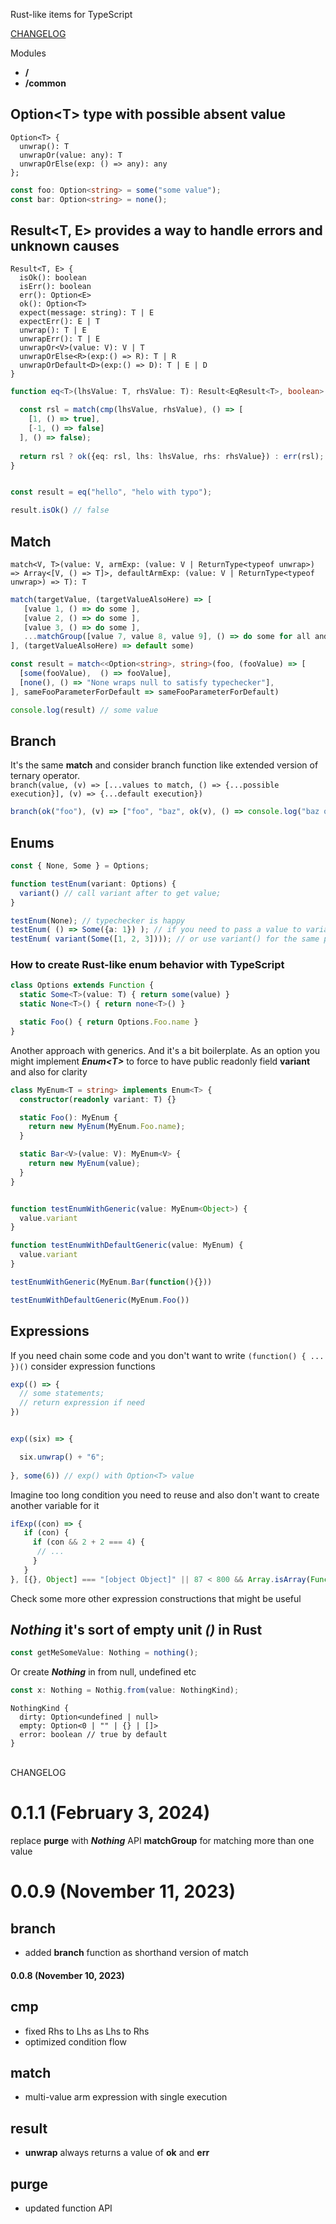 Rust-like items for TypeScript

[CHANGELOG](#changelog)

Modules
- **/**
- **/common**

## Option\<T> type with possible absent value

```
Option<T> {
  unwrap(): T
  unwrapOr(value: any): T
  unwrapOrElse(exp: () => any): any
};
```

```ts
const foo: Option<string> = some("some value");
const bar: Option<string> = none();
```

## Result<T, E> provides a way to handle errors and unknown causes

```
Result<T, E> {
  isOk(): boolean
  isErr(): boolean
  err(): Option<E>
  ok(): Option<T>
  expect(message: string): T | E
  expectErr(): E | T
  unwrap(): T | E
  unwrapErr(): T | E
  unwrapOr<V>(value: V): V | T
  unwrapOrElse<R>(exp:() => R): T | R
  unwrapOrDefault<D>(exp:() => D): T | E | D
}
```
  
```ts
function eq<T>(lhsValue: T, rhsValue: T): Result<EqResult<T>, boolean> {

  const rsl = match(cmp(lhsValue, rhsValue), () => [
    [1, () => true],
    [-1, () => false]
  ], () => false);
  
  return rsl ? ok({eq: rsl, lhs: lhsValue, rhs: rhsValue}) : err(rsl);
}


const result = eq("hello", "helo with typo");

result.isOk() // false
```

## Match

```match<V, T>(value: V, armExp: (value: V | ReturnType<typeof unwrap>) => Array<[V, () => T]>, defaultArmExp: (value: V | ReturnType<typeof unwrap>) => T): T```

```ts
match(targetValue, (targetValueAlsoHere) => [
   [value 1, () => do some ],
   [value 2, () => do some ],
   [value 3, () => do some ],
   ...matchGroup([value 7, value 8, value 9], () => do some for all and spread it)
], (targetValueAlsoHere) => default some)

```

```ts
const result = match<<Option<string>, string>(foo, (fooValue) => [
  [some(fooValue),  () => fooValue],
  [none(), () => "None wraps null to satisfy typechecker"],
], sameFooParameterForDefault => sameFooParameterForDefault)

console.log(result) // some value

```
## Branch
It's the same **match** and consider branch function like extended version of ternary operator.<br>
```branch(value, (v) => [...values to match, () => {...possible execution}], (v) => {...default execution})```

```ts
branch(ok("foo"), (v) => ["foo", "baz", ok(v), () => console.log("baz or " + v)], (e) => err(e).expect("bar!!!"));
```
## Enums

```ts
const { None, Some } = Options;

function testEnum(variant: Options) {
  variant() // call variant after to get value;
}

testEnum(None); // typechecker is happy
testEnum( () => Some({a: 1}) ); // if you need to pass a value to variant then wrap it in another function
testEnum( variant(Some([1, 2, 3]))); // or use variant() for the same purpose
```

### How to create Rust-like enum behavior with TypeScript

```ts
class Options extends Function {
  static Some<T>(value: T) { return some(value) }
  static None<T>() { return none<T>() }

  static Foo() { return Options.Foo.name }
}
```

Another approach with generics. And it's a bit boilerplate.
As an option you might implement ***Enum\<T>*** to force to have public readonly field **variant** and also for clarity
```ts
class MyEnum<T = string> implements Enum<T> {
  constructor(readonly variant: T) {}

  static Foo(): MyEnum {
    return new MyEnum(MyEnum.Foo.name);
  }

  static Bar<V>(value: V): MyEnum<V> {
    return new MyEnum(value);
  }
}


function testEnumWithGeneric(value: MyEnum<Object>) {
  value.variant
}

function testEnumWithDefaultGeneric(value: MyEnum) {
  value.variant
}

testEnumWithGeneric(MyEnum.Bar(function(){}))

testEnumWithDefaultGeneric(MyEnum.Foo())
```

## Expressions

If you need chain some code and you don't want to write ```(function() { ... })()``` consider expression functions

```ts
exp(() => {
  // some statements;
  // return expression if need
})


exp((six) => {

  six.unwrap() + "6";
 
}, some(6)) // exp() with Option<T> value
```

Imagine too long condition you need to reuse and also don't want to create another variable for it 

```ts
ifExp((con) => {
   if (con) {
     if (con && 2 + 2 === 4) {
      // ...
     }
   }
}, [{}, Object] === "[object Object]" || 87 < 800 && Array.isArray(Function()) || !amIhungry

```
Check some more other expression constructions that might be useful


## ***Nothing*** it's sort of empty unit ***()*** in Rust

```ts
const getMeSomeValue: Nothing = nothing();
```

Or create ***Nothing*** in from null, undefined etc

```ts
const x: Nothing = Nothig.from(value: NothingKind);
```

```
NothingKind {
  dirty: Option<undefined | null>
  empty: Option<0 | "" | {} | []>
  error: boolean // true by default
}
```
<br>
<a id="changelog">CHANGELOG</a>

# 0.1.1 (February 3, 2024)
replace **purge** with ***Nothing*** API
**matchGroup** for matching more than one value

# 0.0.9 (November 11, 2023)

## branch
 - added **branch** function as shorthand version of match

#### 0.0.8 (November 10, 2023)

## cmp
 - fixed Rhs to Lhs as Lhs to Rhs
 - optimized condition flow

## match
 - multi-value arm expression with single execution

## result
 - **unwrap** always returns a value of **ok** and **err**

## purge
 - updated function API
